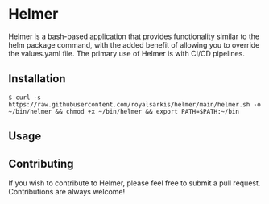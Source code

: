 # Helmer

Helmer is a bash-based application that provides functionality similar to the helm package command, with the added benefit of allowing you to override the values.yaml file. The primary use of Helmer is with CI/CD pipelines.

## Installation
`$ curl -s https://raw.githubusercontent.com/royalsarkis/helmer/main/helmer.sh -o ~/bin/helmer && chmod +x ~/bin/helmer && export PATH=$PATH:~/bin
`
## Usage
## Contributing
If you wish to contribute to Helmer, please feel free to submit a pull request. Contributions are always welcome!